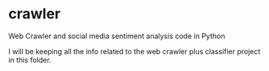 crawler
=======

Web Crawler and social media sentiment analysis code in Python

I will be keeping all the info related to the web crawler plus classifier project in this folder.
